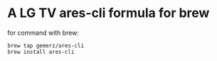 # A LG TV ares-cli formula for brew

for command with brew:

```shell
brew tap gemerz/ares-cli
brew install ares-cli
```
